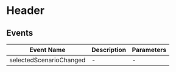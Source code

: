 # Header

## Events

<!-- @vuese:Header:events:start -->
|Event Name|Description|Parameters|
|---|---|---|
|selectedScenarioChanged|-|-|

<!-- @vuese:Header:events:end -->


